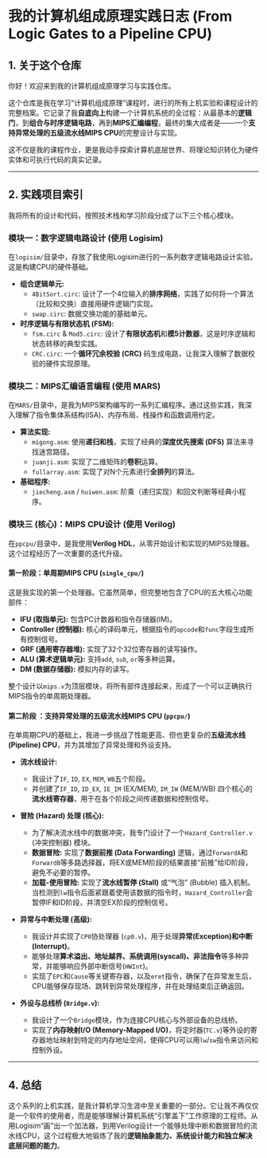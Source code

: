 # 我的计算机组成原理实践日志 (From Logic Gates to a Pipeline CPU)

## 1. 关于这个仓库

你好！欢迎来到我的计算机组成原理学习与实践仓库。

这个仓库是我在学习“计算机组成原理”课程时，进行的所有上机实验和课程设计的完整档案。它记录了我**自底向上**构建一个计算机系统的全过程：从最基本的**逻辑门**，到**组合与时序逻辑电路**，再到**MIPS汇编编程**，最终的集大成者是——一个**支持异常处理的五级流水线MIPS CPU**的完整设计与实现。

这不仅是我的课程作业，更是我动手探索计算机底层世界、将理论知识转化为硬件实体和可执行代码的真实记录。

---

## 2. 实践项目索引

我将所有的设计和代码，按照技术栈和学习阶段分成了以下三个核心模块。

### 模块一：数字逻辑电路设计 (使用 Logisim)

在`logisim/`目录中，存放了我使用Logisim进行的一系列数字逻辑电路设计实验。这是构建CPU的硬件基础。

*   **组合逻辑单元:**
    *   `4BitSort.circ`: 设计了一个4位输入的**排序网络**，实践了如何将一个算法（比较和交换）直接用硬件逻辑门实现。
    *   `swap.circ`: 数据交换功能的基础单元。
*   **时序逻辑与有限状态机 (FSM):**
    *   `fsm.circ` & `Mod5.circ`: 设计了**有限状态机**和**模5计数器**，这是时序逻辑和状态转移的典型实践。
    *   `CRC.circ`: 一个**循环冗余校验 (CRC)** 码生成电路，让我深入理解了数据校验的硬件实现原理。

### 模块二：MIPS汇编语言编程 (使用 MARS)

在`MARS/`目录中，是我为MIPS架构编写的一系列汇编程序。通过这些实践，我深入理解了指令集体系结构(ISA)、内存布局、栈操作和函数调用约定。

*   **算法实现:**
    *   `migong.asm`: 使用**递归和栈**，实现了经典的**深度优先搜索 (DFS)** 算法来寻找迷宫路径。
    *   `juanji.asm`: 实现了二维矩阵的**卷积**运算。
    *   `fullarray.asm`: 实现了对N个元素进行**全排列**的算法。
*   **基础程序:**
    *   `jiecheng.asm` / `huiwen.asm`: 阶乘（递归实现）和回文判断等经典小程序。

### 模块三 (核心)：MIPS CPU设计 (使用 Verilog)

在`ppcpu/`目录中，是我使用**Verilog HDL**，从零开始设计和实现的MIPS处理器。这个过程经历了一次重要的迭代升级。

#### **第一阶段：单周期MIPS CPU (`single_cpu/`)**

这是我实现的第一个处理器。它虽然简单，但完整地包含了CPU的五大核心功能部件：
*   **IFU (取指单元):** 包含PC计数器和指令存储器(IM)。
*   **Controller (控制器):** 核心的译码单元，根据指令的`opcode`和`func`字段生成所有控制信号。
*   **GRF (通用寄存器堆):** 实现了32个32位寄存器的读写操作。
*   **ALU (算术逻辑单元):** 支持`add`, `sub`, `or`等多种运算。
*   **DM (数据存储器):** 模拟内存的读写。

整个设计以`mips.v`为顶层模块，将所有部件连接起来，形成了一个可以正确执行MIPS指令的单周期处理器。

#### **第二阶段 ：支持异常处理的五级流水线MIPS CPU (`ppcpu/`)**

在单周期CPU的基础上，我进一步挑战了性能更高、但也更复杂的**五级流水线 (Pipeline) CPU**，并为其增加了异常处理和外设支持。

*   **流水线设计:**
    *   我设计了`IF`, `ID`, `EX`, `MEM`, `WB`五个阶段。
    *   并创建了`IF_ID`, `ID_EX`, `IE_IM` (EX/MEM), `IM_IW` (MEM/WB) 四个核心的**流水线寄存器**，用于在各个阶段之间传递数据和控制信号。

*   **冒险 (Hazard) 处理 (核心):**
    *   为了解决流水线中的数据冲突，我专门设计了一个`Hazard_Controller.v` (冲突控制器) 模块。
    *   **数据冒险:** 实现了**数据前推 (Data Forwarding)** 逻辑，通过`ForwardA`和`ForwardB`等多路选择器，将EX或MEM阶段的结果直接“前推”给ID阶段，避免不必要的暂停。
    *   **加载-使用冒险:** 实现了**流水线暂停 (Stall)** 或“气泡” (Bubble) 插入机制。当检测到`lw`指令后面紧跟着使用该数据的指令时，`Hazard_Controller`会暂停IF和ID阶段，并清空EX阶段的控制信号。

*   **异常与中断处理 (高级):**
    *   我设计并实现了`CP0`协处理器 (`cp0.v`)，用于处理**异常(Exception)**和**中断(Interrupt)**。
    *   能够处理**算术溢出、地址越界、系统调用(syscall)、非法指令**等多种异常，并能够响应外部中断信号(`HWInt`)。
    *   实现了`EPC`和`Cause`等关键寄存器，以及`eret`指令，确保了在异常发生后，CPU能够保存现场、跳转到异常处理程序，并在处理结束后正确返回。

*   **外设与总线桥 (`Bridge.v`):**
    *   我设计了一个`Bridge`模块，作为连接CPU核心与外部设备的总线桥。
    *   实现了**内存映射I/O (Memory-Mapped I/O)**，将定时器(`TC.v`)等外设的寄存器地址映射到特定的内存地址空间，使得CPU可以用`lw`/`sw`指令来访问和控制外设。

---

## 4. 总结

这个系列的上机实践，是我计算机学习生涯中至关重要的一部分。它让我不再仅仅是一个软件的使用者，而是能够理解计算机系统“引擎盖下”工作原理的工程师。从用Logisim“画”出一个加法器，到用Verilog设计一个能够处理中断和数据冒险的流水线CPU，这个过程极大地锻炼了我的**逻辑抽象能力、系统设计能力和独立解决底层问题的能力**。